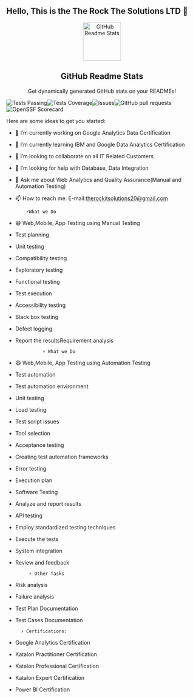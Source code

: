 ## Hello, This is the The Rock The Solutions LTD 👋
<p align="center">
 <img width="100px" src="https://res.cloudinary.com/anuraghazra/image/upload/v1594908242/logo_ccswme.svg" align="center" alt="GitHub Readme Stats" />
 <h2 align="center">GitHub Readme Stats</h2>
 <p align="center">Get dynamically generated GitHub stats on your READMEs!</p>
</p>
<img alt="Tests Passing" src="https://github.com/Ramjan0487/github-readme-stats/workflows/Test/badge.svg" style="max-width: 100%;"><img alt="Tests Coverage" src="https://camo.githubusercontent.com/5a8e8a278fa2d93431018b01fe38bdcc06e4b4a99157194bd03c36b9cf842372/68747470733a2f2f636f6465636f762e696f2f67682f616e7572616768617a72612f6769746875622d726561646d652d73746174732f6272616e63682f6d61737465722f67726170682f62616467652e737667" data-canonical-src="https://codecov.io/gh/Ramjan0487/github-readme-stats/branch/master/graph/badge.svg" style="max-width: 100%;"><img alt="Issues" src="https://camo.githubusercontent.com/5b918b6c1ae73c626a2eac5db540b580acdc765758ce3710dda8a9413c49ee27/68747470733a2f2f696d672e736869656c64732e696f2f6769746875622f6973737565732f616e7572616768617a72612f6769746875622d726561646d652d73746174733f636f6c6f723d303038386666" data-canonical-src="https://img.shields.io/github/issues/Ramjan0487/github-readme-stats?color=0088ff" style="max-width: 100%;"><img alt="GitHub pull requests" src="https://camo.githubusercontent.com/69a59d356be90cf607cf8c3c42a771108864d414436d0a19880e3947c0b51500/68747470733a2f2f696d672e736869656c64732e696f2f6769746875622f6973737565732d70722f616e7572616768617a72612f6769746875622d726561646d652d73746174733f636f6c6f723d303038386666" data-canonical-src="https://img.shields.io/github/issues-pr/Ramjan0487/github-readme-stats?color=0088ff" style="max-width: 100%;"><img alt="OpenSSF Scorecard" src="https://camo.githubusercontent.com/8af5a230369ab98ba6fcebeba7ee9dc029794c48547912c2259691ae1f3d050f/68747470733a2f2f6170692e736563757269747973636f726563617264732e6465762f70726f6a656374732f6769746875622e636f6d2f616e7572616768617a72612f6769746875622d726561646d652d73746174732f6261646765" data-canonical-src="https://api.securityscorecards.dev/projects/github.com/Ramjan0487/github-readme-stats/badge" style="max-width: 100%;">


Here are some ideas to get you started:
- 🔭 I’m currently working on Google Analytics Data Certification
- 🌱 I’m currently learning IBM and Google Data Analytics Certification
- 👯 I’m looking to collaborate on all IT Related Customers
- 🤔 I’m looking for help with Database, Data Integration
- 💬 Ask me about Web Analytics and Quality Assurance(Manual and Automation Testing)
- 📫 How to reach me: E-mail:therockitsolutions20@gmail.com

          ⚡What we Do
- 😄 Web,Mobile, App Testing using Manual Testing
- Test planning
- Unit testing
- Compatibility testing
- Exploratory testing
- Functional testing
- Test execution
- Accessibility testing
- Black box testing
- Defect logging
- Report the resultsRequirement analysis
  
                ⚡ What we Do
- 😄 Web,Mobile, App Testing using Automation Testing
- Test automation
- Test automation environment
- Unit testing
- Load testing
- Test script issues
- Tool selection
- Acceptance testing
- Creating test automation frameworks
- Error testing
- Execution plan
- Software Testing
- Analyze and report results
- API testing
- Employ standardized testing techniques
- Execute the tests
- System integration
- Review and feedback

           ⚡ Other Tasks 
 - Risk analysis
 - Failure analysis
 - Test Plan Documentation
 - Test Cases Documentation

         ⚡ Certifications:
- Google Analytics Certification
- Katalon Practitioner Certification
- Katalon Professional Certification
- Katalon Expert Certification
- Power BI Certification

